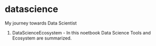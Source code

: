 # datascience
My journey towards Data Scientist

1. DataScienceEcosystem - In this noetbook Data Science Tools and Ecosystem are summarized.
